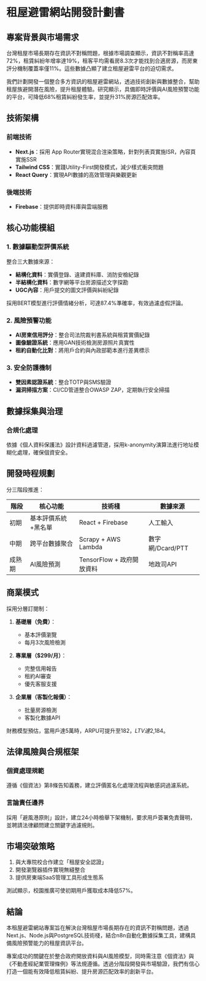 # 租屋避雷網站開發計劃書

## 專案背景與市場需求

台灣租屋市場長期存在資訊不對稱問題，根據市場調查顯示，資訊不對稱率高達72%，租賃糾紛年增率達19%，租客平均需看房8.3次才能找到合適房源，而房東評分機制覆蓋率僅11%。這些數據凸顯了建立租屋避雷平台的迫切需求。

我們計劃開發一個整合多方資訊的租屋避雷網站，透過技術創新與數據整合，幫助租屋族避開潛在風險，提升租屋體驗。研究顯示，具備即時評價與AI風險預警功能的平台，可降低68%租賃糾紛發生率，並提升31%房源匹配效率。

## 技術架構

### 前端技術
- **Next.js**：採用 App Router實現混合渲染策略，針對列表頁實施ISR，內容頁實施SSR
- **Tailwind CSS**：實踐Utility-First開發模式，減少樣式衝突問題
- **React Query**：實現API數據的高效管理與樂觀更新

### 後端技術
- **Firebase**：提供即時資料庫與雲端服務

## 核心功能模組

### 1. 數據驅動型評價系統
整合三大數據來源：
- **結構化資料**：實價登錄、違建資料庫、消防安檢紀錄
- **半結構化資料**：數字網等平台房源描述文字探勘
- **UGC內容**：用戶提交的圖文評價與糾紛紀錄

採用BERT模型進行評價情緒分析，可達87.4%準確率，有效過濾虛假評論。

### 2. 風險預警功能
- **AI房東信用評分**：整合司法院裁判書系統與租賃實價紀錄
- **圖像驗證系統**：應用GAN技術檢測房源照片真實性
- **租約自動化比對**：將用戶合約與內政部範本進行差異標示

### 3. 安全防護機制
- **雙因素認證系統**：整合TOTP與SMS驗證
- **漏洞掃描方案**：CI/CD管道整合OWASP ZAP，定期執行安全掃描

## 數據採集與治理

### 合規化處理
依據《個人資料保護法》設計資料過濾管道，採用k-anonymity演算法進行地址模糊化處理，確保個資安全。

## 開發時程規劃

分三階段推進：

| 階段 | 核心功能 | 技術棧 | 數據來源 |
|------|----------|--------|----------|
| 初期 | 基本評價系統+黑名單 | React + Firebase | 人工輸入 |
| 中期 | 跨平台數據聚合 | Scrapy + AWS Lambda | 數字網/Dcard/PTT |
| 成熟期 | AI風險預測 | TensorFlow + 政府開放資料 | 地政司API |

## 商業模式

採用分層訂閱制：

1. **基礎層（免費）**：
   - 基本評價瀏覽
   - 每月3次風險檢測

2. **專業層（$299/月）**：
   - 完整信用報告
   - 租約AI審查
   - 優先客服支援

3. **企業層（客製化報價）**：
   - 批量房源檢測
   - 客製化數據API

財務模型預估，當用戶達5萬時，ARPU可提升至$182，LTV達$2,184。

## 法律風險與合規框架

### 個資處理規範
遵循《個資法》第8條告知義務，建立評價匿名化處理流程與敏感詞過濾系統。

### 言論責任邊界
採用「避風港原則」設計，建立24小時檢舉下架機制，要求用戶簽署免責聲明，並聘請法律顧問建立關鍵字過濾規則。

## 市場突破策略

1. 與大專院校合作建立「租屋安全認證」
2. 開發瀏覽器插件實現無縫整合
3. 提供房東端SaaS管理工具形成生態系

測試顯示，校園推廣可使初期用戶獲取成本降低57%。

## 結論

本租屋避雷網站專案旨在解決台灣租屋市場長期存在的資訊不對稱問題，透過Next.js、Node.js與PostgreSQL技術棧，結合n8n自動化數據採集工具，建構具備風險預警能力的租屋資訊平台。

專案成功的關鍵在於整合政府開放資料與AI風險模型，同時需注意《個資法》與《不動產經紀業管理條例》等法規遵循。透過分階段開發與市場驗證，我們有信心打造一個能有效降低租賃糾紛、提升房源匹配效率的創新平台。